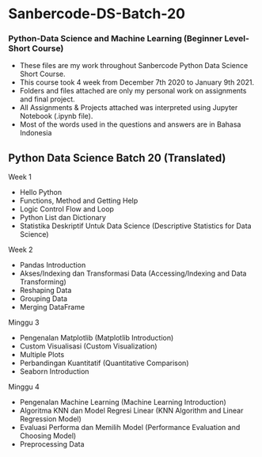 # Sanbercode-DS-Batch-20
### Python-Data Science and Machine Learning (Beginner Level-Short Course)

- These files are my work throughout Sanbercode Python Data Science Short Course.  
- This course took 4 week from December 7th 2020 to January 9th 2021.
- Folders and files attached are only my personal work on assignments and final project.
- All Assignments & Projects attached was interpreted using Jupyter Notebook (.ipynb file).
- Most of the words used in the questions and answers are in Bahasa Indonesia


## Python Data Science Batch 20 (Translated)
Week 1
- Hello Python
- Functions, Method and Getting Help
- Logic Control Flow and Loop
- Python List dan Dictionary
- Statistika Deskriptif Untuk Data Science (Descriptive Statistics for Data Science)

Week 2
- Pandas Introduction
- Akses/Indexing dan Transformasi Data (Accessing/Indexing and Data Transforming)
- Reshaping Data
- Grouping Data
- Merging DataFrame

Minggu 3
- Pengenalan Matplotlib (Matplotlib Introduction)
- Custom Visualisasi (Custom Visualization)
- Multiple Plots
- Perbandingan Kuantitatif (Quantitative Comparison)
- Seaborn Introduction

Minggu 4
- Pengenalan Machine Learning (Machine Learning Introduction)
- Algoritma KNN dan Model Regresi Linear (KNN Algorithm and Linear Regression Model)
- Evaluasi Performa dan Memilih Model (Performance Evaluation and Choosing Model)
- Preprocessing Data 
